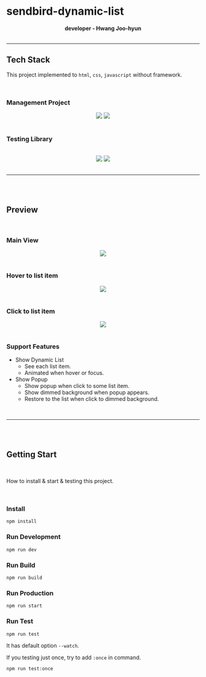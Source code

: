 # sendbird-dynamic-list

<div align="center">
<strong>developer - Hwang Joo-hyun</strong>
<br />
<br />

</div>

---

## Tech Stack

This project implemented to `html`, `css`, `javascript` without framework.

<br/>

### Management Project

<div align="center">
    <img src="https://img.shields.io/badge/npm-CB3837?style=for-the-badge&logo=npm&logoColor=white" />
    <img src="https://img.shields.io/badge/commitlint-000000?style=for-the-badge&logo=commitlint&logoColor=white" />
</div>

<br />

### Testing Library

<br />

<div align="center">
  <img src="https://img.shields.io/badge/jest-c21325?style=for-the-badge&logo=jest&logoColor=white" />
  <img src="https://img.shields.io/badge/testing library-e33332?style=for-the-badge&logo=testing library&logoColor=white" />
</div>

<br />

---

<br />
<br />

## Preview

<br />

### Main View

<div align="center"><img src="https://user-images.githubusercontent.com/65651835/219986334-be85075b-a5e5-4aba-85d8-ebc1b4937f44.png" /></div>
<br />

### Hover to list item

<div align="center"><img src="https://user-images.githubusercontent.com/65651835/219986366-3450ed17-5a85-48a6-b717-4798f3d33b82.png" /></div>
<br />

### Click to list item

<div align="center"><img src="https://user-images.githubusercontent.com/65651835/219986392-ffb3fe5c-56e0-41db-8de0-de65a209dd9e.png" /></div>

<br />

### Support Features

- Show Dynamic List
  - See each list item.
  - Animated when hover or focus.
- Show Popup
  - Show popup when click to some list item.
  - Show dimmed background when popup appears.
  - Restore to the list when click to dimmed background.

<br />

---

<br />
<br />

## Getting Start

<br />

How to install & start & testing this project.

<br />

### Install

```
npm install
```

### Run Development

```
npm run dev
```

### Run Build

```
npm run build
```

### Run Production

```
npm run start
```

### Run Test

```
npm run test
```

It has default option `--watch`.

If you testing just once, try to add `:once` in command.

```
npm run test:once
```
